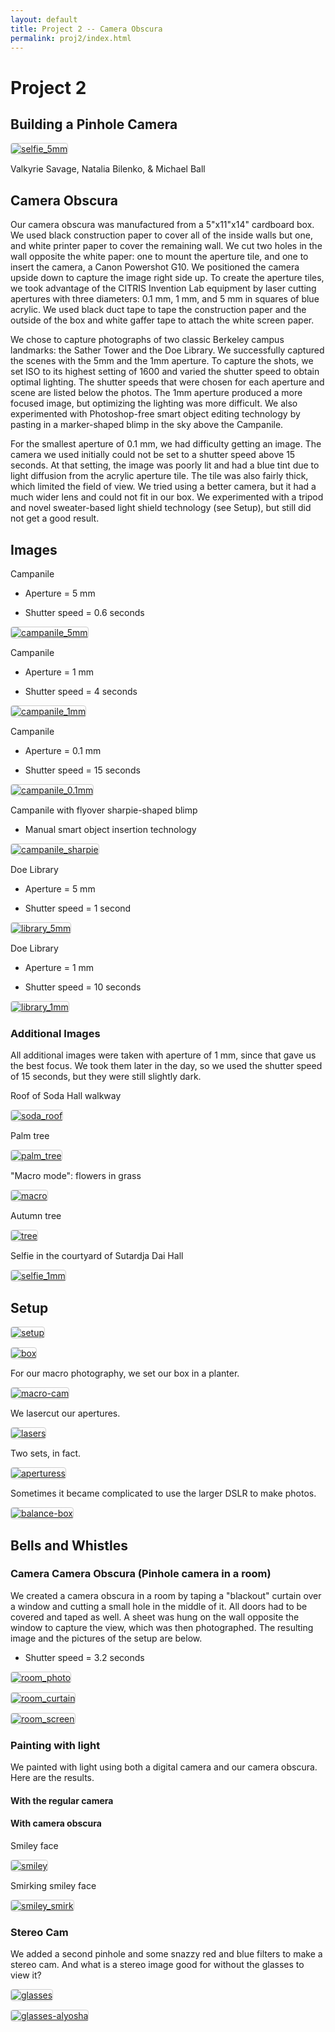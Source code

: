 ```yaml
---
layout: default
title: Project 2 -- Camera Obscura
permalink: proj2/index.html
---
```


<style type="text/css">
img {
    max-width: 150px;
    border: 1px solid #CCC;
    border-radius: 4px;
}
</style> 

# Project 2

## Building a Pinhole Camera

[![selfie_5mm](selfie_5mm.jpg)](selfie_5mm.jpg)

Valkyrie Savage, Natalia Bilenko, & Michael Ball

## Camera Obscura
Our camera obscura was manufactured from a 5"x11"x14" cardboard box. We used black construction paper to cover all of the inside walls but one, and white printer paper to cover the remaining wall. We cut two holes in the wall opposite the white paper: one to mount the aperture tile, and one to insert the camera, a Canon Powershot G10. We positioned the camera upside down to capture the image right side up. To create the aperture tiles, we took advantage of the CITRIS Invention Lab equipment by laser cutting apertures with three diameters: 0.1 mm, 1 mm, and 5 mm in squares of blue acrylic. We used black duct tape to tape the construction paper and the outside of the box and white gaffer tape to attach the white screen paper.

We chose to capture photographs of two classic Berkeley campus landmarks: the Sather Tower and the Doe Library. We successfully captured the scenes with the 5mm and the 1mm aperture. To capture the shots, we set ISO to its highest setting of 1600 and varied the shutter speed to obtain optimal lighting. The shutter speeds that were chosen for each aperture and scene are listed below the photos. The 1mm aperture produced a more focused image, but optimizing the lighting was more difficult. We also experimented with Photoshop-free smart object editing technology by pasting in a marker-shaped blimp in the sky above the Campanile.

For the smallest aperture of 0.1 mm, we had difficulty getting an image. The camera we used initially could not be set to a shutter speed above 15 seconds. At that setting, the image was poorly lit and had a blue tint due to light diffusion from the acrylic aperture tile. The tile was also fairly thick, which limited the field of view. We tried using a better camera, but it had a much wider lens and could not fit in our box. We experimented with a tripod and novel sweater-based light shield technology (see Setup), but still did not get a good result.


## Images

Campanile

* Aperture = 5 mm

* Shutter speed = 0.6 seconds

[![campanile_5mm](campanile_5mm.jpg)](campanile_5mm.jpg)

Campanile

* Aperture = 1 mm

* Shutter speed = 4 seconds

[![campanile_1mm](campanile_1mm.jpg)](campanile_1mm.jpg)

Campanile

* Aperture = 0.1 mm

* Shutter speed = 15 seconds

[![campanile_0.1mm](campanile_0.1mm.jpg)](campanile_0.1mm.jpg)

Campanile with flyover sharpie-shaped blimp

* Manual smart object insertion technology

[![campanile_sharpie](campanile_sharpie.jpg)](campanile_sharpie.jpg)

Doe Library

* Aperture = 5 mm

* Shutter speed = 1 second

[![library_5mm](library_5mm.jpg)](library_5mm.jpg)

Doe Library

* Aperture = 1 mm

* Shutter speed = 10 seconds

[![library_1mm](library_1mm.jpg)](library_1mm.jpg)

### Additional Images
All additional images were taken with aperture of 1 mm, since that gave us the best focus. We took them later in the day, so we used the shutter speed of 15 seconds, but they were still slightly dark.

Roof of Soda Hall walkway

[![soda_roof](soda_roof.jpg)](soda_roof.jpg)

Palm tree

[![palm_tree](palm_tree.jpg)](palm_tree.jpg)

"Macro mode": flowers in grass

[![macro](macro.jpg)](macro.jpg)

Autumn tree

[![tree](tree.jpg)](tree.jpg)

Selfie in the courtyard of Sutardja Dai Hall

[![selfie_1mm](selfie_1mm.jpg)](selfie_1mm.jpg)

## Setup

[![setup](setup.jpg)](setup.jpg)

[![box](box.jpg)](box.jpg)

For our macro photography, we set our box in a planter.

[![macro-cam](macro-cam.jpg)](macro-cam.jpg)

We lasercut our apertures.

[![lasers](lasers.jpg)](lasers.jpg)

Two sets, in fact.

[![aperturess](apertures.jpg)](apertures.jpg)

Sometimes it became complicated to use the larger DSLR to make photos.

[![balance-box](balance-box.jpg)](balance-box.jpg)

## Bells and Whistles

### Camera Camera Obscura (Pinhole camera in a room)

We created a camera obscura in a room by taping a "blackout" curtain over a window and cutting a small hole in the middle of it. All doors had to be covered and taped as well. A sheet was hung on the wall opposite the window to capture the view, which was then photographed. The resulting image and the pictures of the setup are below.

* Shutter speed = 3.2 seconds

[![room_photo](room_photo.jpg)](room_photo.jpg)

[![room_curtain](room_curtain.jpg)](room_curtain.jpg)

[![room_screen](room_screen.jpg)](room_screen.jpg)

### Painting with light
We painted with light using both a digital camera and our camera obscura. Here are the results.

#### With the regular camera


#### With camera obscura

Smiley face

[![smiley](smiley.jpg)](smiley.jpg)

Smirking smiley face

[![smiley_smirk](smiley_smirk.jpg)](smiley_smirk.jpg)

### Stereo Cam

We added a second pinhole and some snazzy red and blue filters to make a stereo cam.  And what is a stereo image good for without the glasses to view it?

[![glasses](glasses.jpg)](glasses.jpg)

[![glasses-alyosha](glasses-alyosha.jpg)](glasses-alyosha.jpg)
